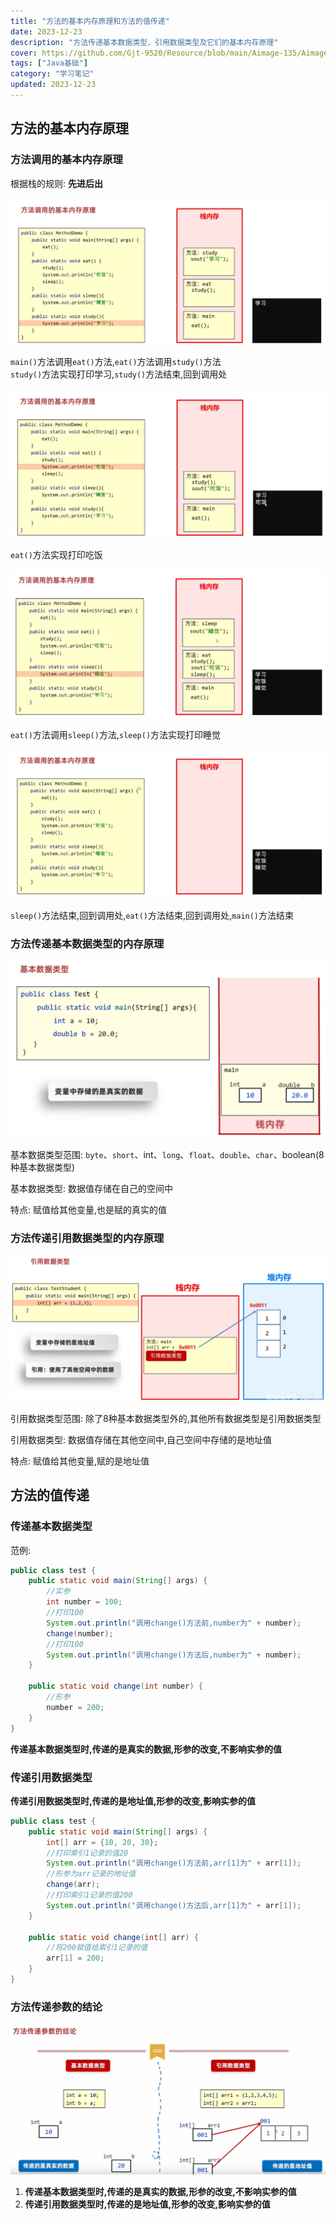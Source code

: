 ```yaml
---
title: "方法的基本内存原理和方法的值传递"
date: 2023-12-23
description: "方法传递基本数据类型、引用数据类型及它们的基本内存原理"
cover: https://github.com/Gjt-9520/Resource/blob/main/Aimage-135/Aimage18.jpg?raw=true
tags: ["Java基础"]
category: "学习笔记"
updated: 2023-12-23
---
```


## 方法的基本内存原理

### 方法调用的基本内存原理

根据栈的规则: **先进后出**  

![方法调用的基本内存原理1](../images/方法调用的基本内存原理1.png)

`main()`方法调用`eat()`方法,`eat()`方法调用`study()`方法  
`study()`方法实现打印学习,`study()`方法结束,回到调用处  

![方法调用的基本内存原理2](../images/方法调用的基本内存原理2.png)

`eat()`方法实现打印吃饭

![方法调用的基本内存原理3](../images/方法调用的基本内存原理3.png)

`eat()`方法调用`sleep()`方法,`sleep()`方法实现打印睡觉

![方法调用的基本内存原理4](../images/方法调用的基本内存原理4.png)

`sleep()`方法结束,回到调用处,`eat()`方法结束,回到调用处,`main()`方法结束

### 方法传递基本数据类型的内存原理

![方法传递基本数据类型的内存原理](../images/方法传递基本数据类型的内存原理.png)

基本数据类型范围: `byte`、`short`、int、`long`、`float`、`double`、`char`、boolean(8种基本数据类型)  

基本数据类型: 数据值存储在自己的空间中  

特点: 赋值给其他变量,也是赋的真实的值  

### 方法传递引用数据类型的内存原理

![方法传递引用数据类型的内存原理](../images/方法传递引用数据类型的内存原理.png)

引用数据类型范围: 除了8种基本数据类型外的,其他所有数据类型是引用数据类型  

引用数据类型: 数据值存储在其他空间中,自己空间中存储的是地址值  

特点: 赋值给其他变量,赋的是地址值  

## 方法的值传递

### 传递基本数据类型

范例: 

```java
public class test {
    public static void main(String[] args) {
        //实参
        int number = 100;
        //打印100
        System.out.println("调用change()方法前,number为" + number);
        change(number);
        //打印100
        System.out.println("调用change()方法后,number为" + number);
    }

    public static void change(int number) {
        //形参
        number = 200;
    }
}
```

**传递基本数据类型时,传递的是真实的数据,形参的改变,不影响实参的值**

### 传递引用数据类型

**传递引用数据类型时,传递的是地址值,形参的改变,影响实参的值**

```java
public class test {
    public static void main(String[] args) {
        int[] arr = {10, 20, 30};
        //打印索引1记录的值20
        System.out.println("调用change()方法前,arr[1]为" + arr[1]);
        //形参为arr记录的地址值
        change(arr);
        //打印索引1记录的值200
        System.out.println("调用change()方法后,arr[1]为" + arr[1]);
    }

    public static void change(int[] arr) {
        //将200赋值给索引1记录的值
        arr[1] = 200;
    }
}
```

### 方法传递参数的结论

![方法传递参数的结论](../images/image_方法传递参数的结论.png)

1. **传递基本数据类型时,传递的是真实的数据,形参的改变,不影响实参的值**  
2. **传递引用数据类型时,传递的是地址值,形参的改变,影响实参的值**  